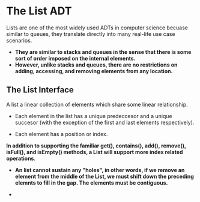 # The List ADT

Lists are one of the most widely used ADTs in computer science becuase similar to queues, they translate directly into many real-life use case scenarios.

- **They are similar to stacks and queues in the sense that there is some sort of order imposed on the internal elements.**
- **However, unlike stacks and queues, there are no restrictions on adding, accessing, and removing elements from any location.**

## The List Interface

A list a linear collection of elements which share some linear relationship. 

- Each element in the list has a unique predeccesor and a unique succesor (with the exception of the first and last elements respectively).

- Each element has a position or index.

**In addition to supporting the familiar get(), contains(), add(), remove(), isFull(), and isEmpty() methods, a List will support more index related operations**.

- **An list cannot sustain any "holes", in other words, if we remove an element from the middle of the List, we must shift down the preceding elemnts to fill in the gap. The elements must be contiguous.**

- 

